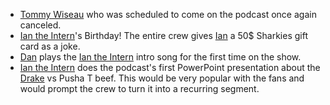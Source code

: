 * [Tommy Wiseau](people/twiseau) who was scheduled to come on the podcast once again canceled.
* [Ian the Intern](/people/islater)'s Birthday! The entire crew gives [Ian](/people/islater) a 50$ Sharkies gift card as a joke.
* [Dan](/people/dswerdlove) plays the [Ian the Intern](/people/islater) intro song for the first time on the show.
* [Ian the Intern](/people/islater) does the podcast's first PowerPoint presentation about the [Drake](/people/agraham) vs Pusha T beef. This would be very popular with the fans and would prompt the crew to turn it into a recurring segment.
